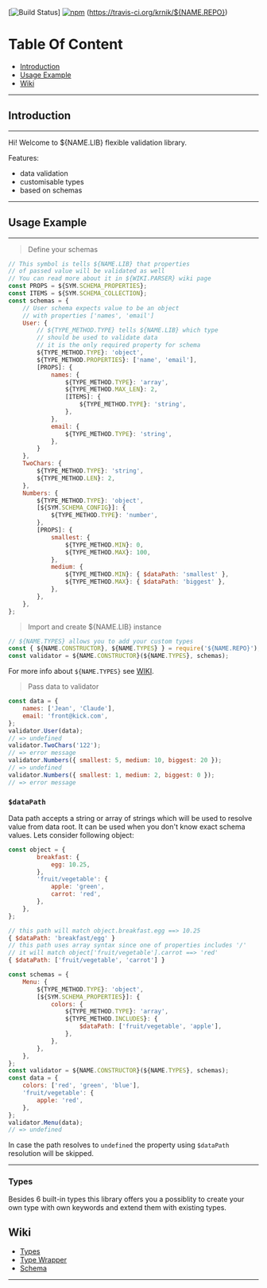 [![Build Status](https://travis-ci.org/krnik/${NAME.REPO}.svg?branch=master)]
[![npm](https://img.shields.io/npm/v/${NAME.REPO}.svg)](vjs-validator)
(https://travis-ci.org/krnik/${NAME.REPO})
# Table Of Content
- [Introduction](#introduction)
- [Usage Example](#usage-example)
- [Wiki](#wiki)
***
## Introduction
***
Hi! Welcome to ${NAME.LIB} flexible validation library.

Features:
- data validation
- customisable types
- based on schemas
***
## Usage Example
***
> Define your schemas
```javascript
// This symbol is tells ${NAME.LIB} that properties
// of passed value will be validated as well
// You can read more about it in ${WIKI.PARSER} wiki page
const PROPS = ${SYM.SCHEMA_PROPERTIES};
const ITEMS = ${SYM.SCHEMA_COLLECTION};
const schemas = {
    // User schema expects value to be an object
    // with properties ['names', 'email']
    User: {
        // ${TYPE_METHOD.TYPE} tells ${NAME.LIB} which type
        // should be used to validate data
        // it is the only required property for schema
        ${TYPE_METHOD.TYPE}: 'object',
        ${TYPE_METHOD.PROPERTIES}: ['name', 'email'],
        [PROPS]: {
            names: {
                ${TYPE_METHOD.TYPE}: 'array',
                ${TYPE_METHOD.MAX_LEN}: 2,
                [ITEMS]: {
                    ${TYPE_METHOD.TYPE}: 'string',
                },
            },
            email: {
                ${TYPE_METHOD.TYPE}: 'string',
            },
        }
    },
    TwoChars: {
        ${TYPE_METHOD.TYPE}: 'string',
        ${TYPE_METHOD.LEN}: 2,
    },
    Numbers: {
        ${TYPE_METHOD.TYPE}: 'object',
        [${SYM.SCHEMA_CONFIG}]: {
            ${TYPE_METHOD.TYPE}: 'number',
        },
        [PROPS]: {
            smallest: {
                ${TYPE_METHOD.MIN}: 0,
                ${TYPE_METHOD.MAX}: 100,
            },
            medium: {
                ${TYPE_METHOD.MIN}: { $dataPath: 'smallest' },
                ${TYPE_METHOD.MAX}: { $dataPath: 'biggest' },
            },
        },
    },
};
```
> Import and create ${NAME.LIB} instance
```javascript
// ${NAME.TYPES} allows you to add your custom types
const { ${NAME.CONSTRUCTOR}, ${NAME.TYPES} } = require('${NAME.REPO}');
const validator = ${NAME.CONSTRUCTOR}(${NAME.TYPES}, schemas);
```
For more info about `${NAME.TYPES}` see [WIKI](../../wiki/${WIKI.TYPE_WRAPPER}).
> Pass data to validator
```javascript
const data = {
    names: ['Jean', 'Claude'],
    email: 'front@kick.com',
};
validator.User(data);
// => undefined
validator.TwoChars('122');
// => error message
validator.Numbers({ smallest: 5, medium: 10, biggest: 20 });
// => undefined
validator.Numbers({ smallest: 1, medium: 2, biggest: 0 });
// => error message
```

### `$dataPath`
Data path accepts a string or array of strings which will be used to resolve value from data root.
It can be used when you don't know exact schema values.
Lets consider following object:
```javascript
const object = {
        breakfast: {
            egg: 10.25,
        },
        'fruit/vegetable': {
            apple: 'green',
            carrot: 'red',
        },
    },
};
```

```javascript
// this path will match object.breakfast.egg ==> 10.25
{ $dataPath: 'breakfast/egg' }
// this path uses array syntax since one of properties includes '/'
// it will match object['fruit/vegetable'].carrot ==> 'red'
{ $dataPath: ['fruit/vegetable', 'carrot'] }

const schemas = {
    Menu: {
        ${TYPE_METHOD.TYPE}: 'object',
        [${SYM.SCHEMA_PROPERTIES}]: {
            colors: {
                ${TYPE_METHOD.TYPE}: 'array',
                ${TYPE_METHOD.INCLUDES}: {
                    $dataPath: ['fruit/vegetable', 'apple'],
                },
            },
        },
    },
};
const validator = ${NAME.CONSTRUCTOR}(${NAME.TYPES}, schemas);
const data = {
    colors: ['red', 'green', 'blue'],
    'fruit/vegetable': {
        apple: 'red',
    },
};
validator.Menu(data);
// => undefined
```
In case the path resolves to `undefined` the property using `$dataPath` resolution will be skipped.
***

### Types
Besides 6 built-in types this library offers you a possiblity to create your own type with own keywords and extend them with existing types.

## Wiki
- [Types](../../wiki/${WIKI.TYPE})
- [Type Wrapper](../../wiki/${WIKI.TYPE_WRAPPER})
- [Schema](../../wiki/${WIKI.PARSER})
***
